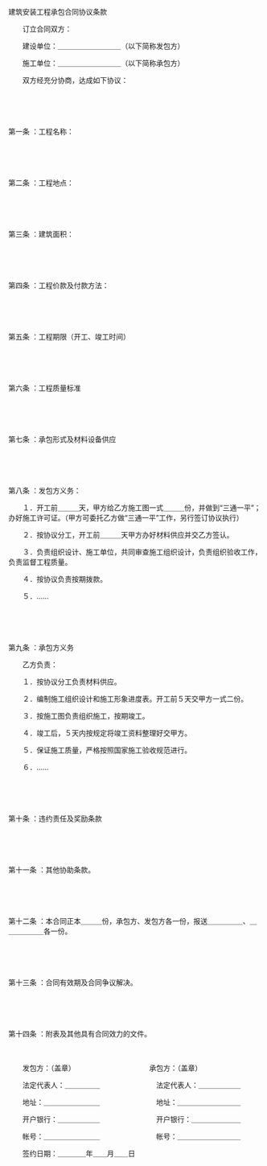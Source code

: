 



建筑安装工程承包合同协议条款



 

　　订立合同双方：　　

　　建设单位：＿＿＿＿＿＿＿＿＿（以下简称发包方）

　　施工单位：＿＿＿＿＿＿＿＿＿（以下简称承包方）　　

　　双方经充分协商，达成如下协议：

　　

　　

第一条
：工程名称：

　　

　　

第二条
：工程地点：

　　

　　

第三条
：建筑面积：

　　

　　

第四条
：工程价款及付款方法：

　　

　　

第五条
：工程期限（开工、竣工时间）

　　

　　

第六条
：工程质量标准

　　

　　

第七条
：承包形式及材料设备供应

　　

　　

第八条
：发包方义务：

　　１．开工前＿＿＿天，甲方给乙方施工图一式＿＿＿份，并做到“三通一平”；办好施工许可证。（甲方可委托乙方做“三通一平”工作，另行签订协议执行）

　　２．按协议分工，开工前＿＿＿天甲方办好材料供应并交乙方签认。

　　３．负责组织设计、施工单位，共同审查施工组织设计，负责组织验收工作，负责监督工程质量。

　　４．按协议负责按期拨款。

　　５．……

　　

　　

第九条
：承包方义务

　　乙方负责：

　　１．按协议分工负责材料供应。

　　２．编制施工组织设计和施工形象进度表。开工前５天交甲方一式二份。

　　３．按施工图负责组织施工，按期竣工。

　　４．竣工后，５天内按规定将竣工资料整理好交甲方。

　　５．保证施工质量，严格按照国家施工验收规范进行。

　　６．……

　　

　　

第十条
：违约责任及奖励条款

　　

　　

第十一条
：其他协助条款。

　　

　　

第十二条
：本合同正本＿＿＿份，承包方、发包方各一份，报送＿＿＿＿＿、＿＿＿＿＿＿各一份。

　　

　　

第十三条
：合同有效期及合同争议解决。

　　

　　

第十四条
：附表及其他具有合同效力的文件。　　

　　

　　发包方：（盖章）　　　　　　　　　　　承包方：（盖章）

　　法定代表人：＿＿＿＿＿　　　　　　　　法定代表人：＿＿＿＿＿＿

　　地址：＿＿＿＿＿＿＿＿　　　　　　　　地址：＿＿＿＿＿＿＿＿＿

　　开户银行：＿＿＿＿＿＿　　　　　　　　开户银行：＿＿＿＿＿＿＿

　　帐号：＿＿＿＿＿＿＿＿　　　　　　　　帐号：＿＿＿＿＿＿＿＿＿

　　签约日期：＿＿＿＿年＿＿月＿＿日